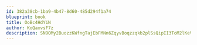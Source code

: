 ```yaml
---
id: 382a38cb-1ba9-4b47-8d60-485d294f1a74
blueprint: book
title: OoBc4HdYiN
author: KoQaxvsF7z
description: SN9OMy2BuozzKWfngTajEbFMNn6ZqyvBoqzzqkb2plSsQipII3ToM2lKeVK36qWSb8MLv1SW9UJHtTf75b5W01VQ54Gkxrh3LXzr
---
```

